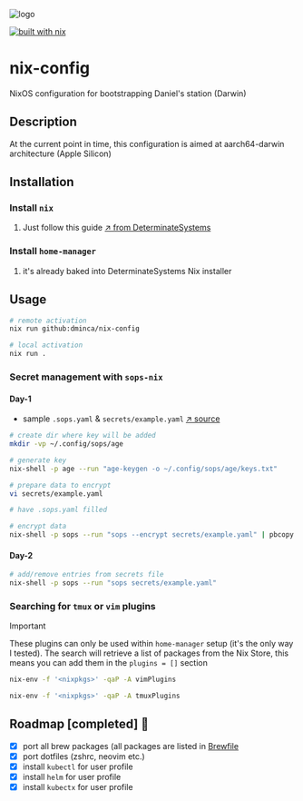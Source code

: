 ![logo](https://files.mastodon.social/media_attachments/files/112/151/054/369/403/173/original/a69d68a35ca9d4da.jpeg)

[![built with nix](https://img.shields.io/static/v1?logo=nixos&logoColor=white&label=&message=Built%20with%20Nix&color=41439a)](https://builtwithnix.org)

# nix-config
NixOS configuration for bootstrapping Daniel's station (Darwin)

## Description
At the current point in time, this configuration is aimed at aarch64-darwin architecture (Apple Silicon)

## Installation

### Install `nix`

1. Just follow this guide [&nearr;&nbsp;from DeterminateSystems][1]

### Install `home-manager`

1. it's already baked into DeterminateSystems Nix installer

## Usage

```sh
# remote activation
nix run github:dminca/nix-config

# local activation
nix run .
```

### Secret management with `sops-nix`

#### Day-1

- sample `.sops.yaml` & `secrets/example.yaml` [&nearr;&nbsp;source][4]

```sh
# create dir where key will be added
mkdir -vp ~/.config/sops/age

# generate key
nix-shell -p age --run "age-keygen -o ~/.config/sops/age/keys.txt"

# prepare data to encrypt
vi secrets/example.yaml

# have .sops.yaml filled

# encrypt data
nix-shell -p sops --run "sops --encrypt secrets/example.yaml" | pbcopy
```

#### Day-2

```sh
# add/remove entries from secrets file
nix-shell -p sops --run "sops secrets/example.yaml"
```

### Searching for `tmux` or `vim` plugins

> [!IMPORTANT]
> These plugins can only be used within `home-manager` setup (it's the only way I tested).
> The search will retrieve a list of packages from the Nix Store, this means
> you can add them in the `plugins = []` section

```sh
nix-env -f '<nixpkgs>' -qaP -A vimPlugins
```

```sh
nix-env -f '<nixpkgs>' -qaP -A tmuxPlugins
```

## Roadmap [completed] 🎉
- [x] port all brew packages (all packages are listed in [Brewfile](./Brewfile)
- [x] port dotfiles (zshrc, neovim etc.)
- [x] install `kubectl` for user profile
- [x] install `helm` for user profile
- [x] install `kubectx` for user profile

[1]: https://docs.determinate.systems/getting-started/individuals/
[2]: https://github.com/LnL7/nix-darwin
[4]: https://github.com/Mic92/sops-nix
